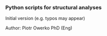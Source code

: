<h3>Python scripts for structural analyses</h3>

Initial version (e.g. typos may appear)

Author: Piotr Owerko PhD (Eng)
